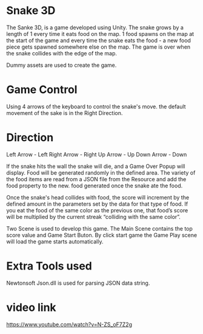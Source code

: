 # Snake 3D
The Sanke 3D, is a game developed using Unity. The snake grows by a length of 1 every time it eats food on the map. 1 food spawns on the map at the start of the game and every time the snake eats the food - a new food piece gets spawned somewhere else on the map. The game is over when the snake collides with the edge of the map.

Dummy assets are used to create the game.

# Game Control
Using 4 arrows of the keyboard to control the snake's move. the default movement of the sake is in the Right Direction.

# Direction
Left Arrow - Left
Right Arrow - Right
Up Arrow - Up
Down Arrow - Down

If the snake hits the wall the snake will die, and a Game Over Popup will display.
Food will be generated randomly in the defined area. The variety of the food items are read from a JSON file from the Resource and add the food property to the new. food generated once the snake ate the food. 

Once the snake's head collides with food, the score will increment by the defined amount in the parameters set by the data for that type of food. If you eat the food of the same color as the previous one, that food’s score will be multiplied by the current streak “colliding with the same color”.

Two Scene is used to develop this game. The Main Scene contains the top score value and Game Start Buton. By click start game the Game Play scene will load the game starts automatically.


# Extra Tools used
Newtonsoft Json.dll is used for parsing JSON data string.


# video link

https://www.youtube.com/watch?v=N-ZS_oF7Z2g
